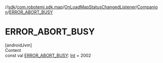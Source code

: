 //[sdk](../../../../index.md)/[com.robotemi.sdk.map](../../index.md)/[OnLoadMapStatusChangedListener](../index.md)/[Companion](index.md)/[ERROR_ABORT_BUSY](-e-r-r-o-r_-a-b-o-r-t_-b-u-s-y.md)



# ERROR_ABORT_BUSY  
[androidJvm]  
Content  
const val [ERROR_ABORT_BUSY](-e-r-r-o-r_-a-b-o-r-t_-b-u-s-y.md): [Int](https://kotlinlang.org/api/latest/jvm/stdlib/kotlin/-int/index.html) = 2002  




